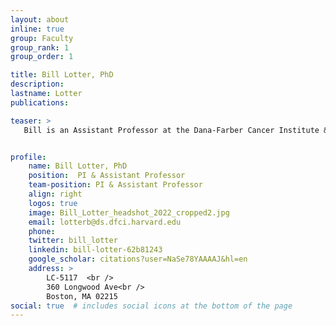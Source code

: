 ```yaml
---
layout: about
inline: true
group: Faculty
group_rank: 1
group_order: 1

title: Bill Lotter, PhD
description:  
lastname: Lotter
publications:  

teaser: >
   Bill is an Assistant Professor at the Dana-Farber Cancer Institute & the Harvard Medical School. Previously, he was the CTO & Co-Founder of DeepHealth Inc., where he led the development of three FDA cleared products that use AI to assist in early breast cancer detection in mammography. These products are currently processing over 1 million mammograms per year, via the acquisition of DeepHealth by RadNet Inc. His AI/machine learning experience spans the domains of medical imaging, neuroscience, algorithmic trading, and sports analytics.


profile:
    name: Bill Lotter, PhD
    position:  PI & Assistant Professor
    team-position: PI & Assistant Professor
    align: right
    logos: true
    image: Bill_Lotter_headshot_2022_cropped2.jpg
    email: lotterb@ds.dfci.harvard.edu
    phone:  
    twitter: bill_lotter
    linkedin: bill-lotter-62b81243
    google_scholar: citations?user=NaSe78YAAAAJ&hl=en
    address: >
        LC-5117  <br />
        360 Longwood Ave<br />        
        Boston, MA 02215
social: true  # includes social icons at the bottom of the page        
---
```

